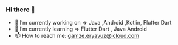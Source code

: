 ### Hi there 👋

- 🔭 I’m currently working on => Java ,Android ,Kotlin, Flutter Dart
- 🌱 I’m currently learning => Flutter Dart , Java Android 
- 📫 How to reach me: gamze.eryavuz@icloud.com




